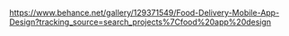 https://www.behance.net/gallery/129371549/Food-Delivery-Mobile-App-Design?tracking_source=search_projects%7Cfood%20app%20design